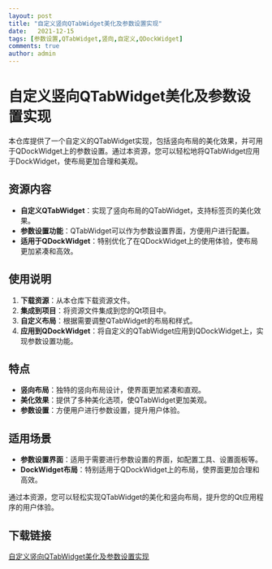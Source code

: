 ```yaml
---
layout: post
title: "自定义竖向QTabWidget美化及参数设置实现"
date:   2021-12-15
tags: [参数设置,QTabWidget,竖向,自定义,QDockWidget]
comments: true
author: admin
---
```

# 自定义竖向QTabWidget美化及参数设置实现

本仓库提供了一个自定义的QTabWidget实现，包括竖向布局的美化效果，并可用于QDockWidget上的参数设置。通过本资源，您可以轻松地将QTabWidget应用于DockWidget，使布局更加合理和美观。

## 资源内容

- **自定义QTabWidget**：实现了竖向布局的QTabWidget，支持标签页的美化效果。
- **参数设置功能**：QTabWidget可以作为参数设置界面，方便用户进行配置。
- **适用于QDockWidget**：特别优化了在QDockWidget上的使用体验，使布局更加紧凑和高效。

## 使用说明

1. **下载资源**：从本仓库下载资源文件。
2. **集成到项目**：将资源文件集成到您的Qt项目中。
3. **自定义布局**：根据需要调整QTabWidget的布局和样式。
4. **应用到QDockWidget**：将自定义的QTabWidget应用到QDockWidget上，实现参数设置功能。

## 特点

- **竖向布局**：独特的竖向布局设计，使界面更加紧凑和直观。
- **美化效果**：提供了多种美化选项，使QTabWidget更加美观。
- **参数设置**：方便用户进行参数设置，提升用户体验。

## 适用场景

- **参数设置界面**：适用于需要进行参数设置的界面，如配置工具、设置面板等。
- **DockWidget布局**：特别适用于QDockWidget上的布局，使界面更加合理和高效。

通过本资源，您可以轻松实现QTabWidget的美化和竖向布局，提升您的Qt应用程序的用户体验。

## 下载链接

[自定义竖向QTabWidget美化及参数设置实现](https://pan.quark.cn/s/87d2ead8ede1)